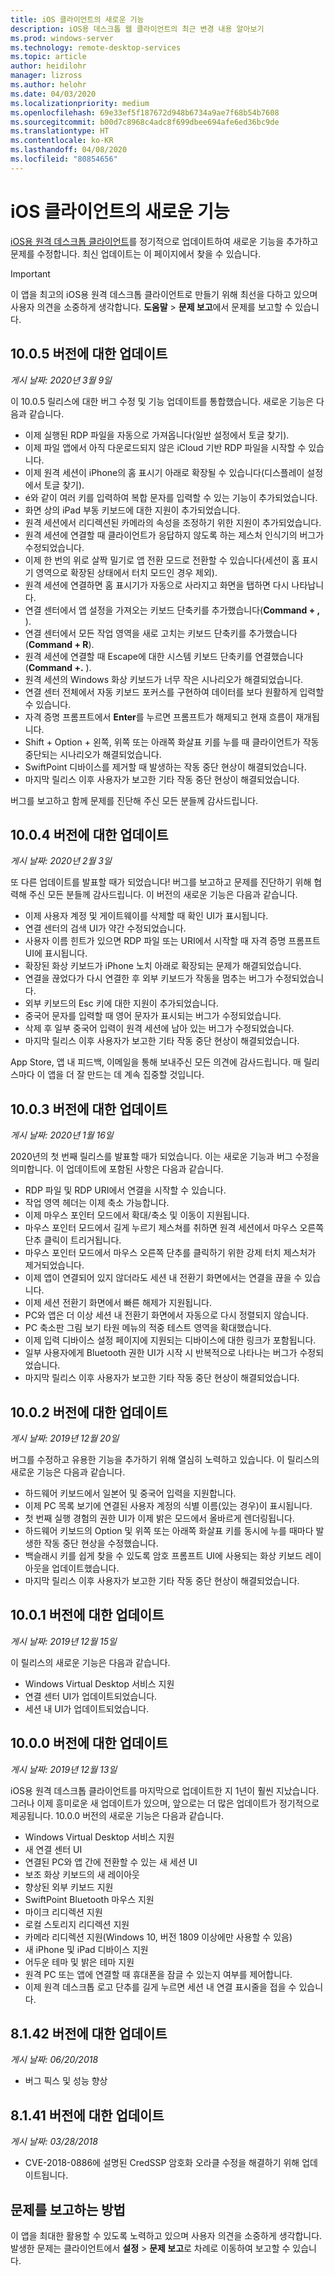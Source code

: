 ```yaml
---
title: iOS 클라이언트의 새로운 기능
description: iOS용 데스크톱 웹 클라이언트의 최근 변경 내용 알아보기
ms.prod: windows-server
ms.technology: remote-desktop-services
ms.topic: article
author: heidilohr
manager: lizross
ms.author: helohr
ms.date: 04/03/2020
ms.localizationpriority: medium
ms.openlocfilehash: 69e33ef5f187672d948b6734a9ae7f68b54b7608
ms.sourcegitcommit: b00d7c8968c4adc8f699dbee694afe6ed36bc9de
ms.translationtype: HT
ms.contentlocale: ko-KR
ms.lasthandoff: 04/08/2020
ms.locfileid: "80854656"
---
```

# <a name="whats-new-in-the-ios-client"></a>iOS 클라이언트의 새로운 기능

[iOS용 원격 데스크톱 클라이언트](remote-desktop-ios.md)를 정기적으로 업데이트하여 새로운 기능을 추가하고 문제를 수정합니다. 최신 업데이트는 이 페이지에서 찾을 수 있습니다.

>[!IMPORTANT]
>이 앱을 최고의 iOS용 원격 데스크톱 클라이언트로 만들기 위해 최선을 다하고 있으며 사용자 의견을 소중하게 생각합니다. **도움말** > **문제 보고**에서 문제를 보고할 수 있습니다.

## <a name="updates-for-version-1005"></a>10.0.5 버전에 대한 업데이트

*게시 날짜: 2020년 3월 9일*

이 10.0.5 릴리스에 대한 버그 수정 및 기능 업데이트를 통합했습니다. 새로운 기능은 다음과 같습니다.

- 이제 실행된 RDP 파일을 자동으로 가져옵니다(일반 설정에서 토글 찾기).
- 이제 파일 앱에서 아직 다운로드되지 않은 iCloud 기반 RDP 파일을 시작할 수 있습니다.
- 이제 원격 세션이 iPhone의 홈 표시기 아래로 확장될 수 있습니다(디스플레이 설정에서 토글 찾기).
- é와 같이 여러 키를 입력하여 복합 문자를 입력할 수 있는 기능이 추가되었습니다.
- 화면 상의 iPad 부동 키보드에 대한 지원이 추가되었습니다.
- 원격 세션에서 리디렉션된 카메라의 속성을 조정하기 위한 지원이 추가되었습니다.
- 원격 세션에 연결할 때 클라이언트가 응답하지 않도록 하는 제스처 인식기의 버그가 수정되었습니다.
- 이제 한 번의 위로 살짝 밀기로 앱 전환 모드로 전환할 수 있습니다(세션이 홈 표시기 영역으로 확장된 상태에서 터치 모드인 경우 제외).
- 원격 세션에 연결하면 홈 표시기가 자동으로 사라지고 화면을 탭하면 다시 나타납니다.
- 연결 센터에서 앱 설정을 가져오는 키보드 단축키를 추가했습니다(**Command + ,** ).
- 연결 센터에서 모든 작업 영역을 새로 고치는 키보드 단축키를 추가했습니다(**Command + R**).
- 원격 세션에 연결할 때 Escape에 대한 시스템 키보드 단축키를 연결했습니다(**Command +.** ).
- 원격 세션의 Windows 화상 키보드가 너무 작은 시나리오가 해결되었습니다.
- 연결 센터 전체에서 자동 키보드 포커스를 구현하여 데이터를 보다 원활하게 입력할 수 있습니다.
- 자격 증명 프롬프트에서 **Enter**를 누르면 프롬프트가 해제되고 현재 흐름이 재개됩니다.
- Shift + Option + 왼쪽, 위쪽 또는 아래쪽 화살표 키를 누를 때 클라이언트가 작동 중단되는 시나리오가 해결되었습니다.
- SwiftPoint 디바이스를 제거할 때 발생하는 작동 중단 현상이 해결되었습니다.
- 마지막 릴리스 이후 사용자가 보고한 기타 작동 중단 현상이 해결되었습니다.

버그를 보고하고 함께 문제를 진단해 주신 모든 분들께 감사드립니다.

## <a name="updates-for-version-1004"></a>10.0.4 버전에 대한 업데이트

*게시 날짜: 2020년 2월 3일*

또 다른 업데이트를 발표할 때가 되었습니다! 버그를 보고하고 문제를 진단하기 위해 협력해 주신 모든 분들께 감사드립니다. 이 버전의 새로운 기능은 다음과 같습니다.

- 이제 사용자 계정 및 게이트웨이를 삭제할 때 확인 UI가 표시됩니다.
- 연결 센터의 검색 UI가 약간 수정되었습니다.
- 사용자 이름 힌트가 있으면 RDP 파일 또는 URI에서 시작할 때 자격 증명 프롬프트 UI에 표시됩니다.
- 확장된 화상 키보드가 iPhone 노치 아래로 확장되는 문제가 해결되었습니다.
- 연결을 끊었다가 다시 연결한 후 외부 키보드가 작동을 멈추는 버그가 수정되었습니다.
- 외부 키보드의 Esc 키에 대한 지원이 추가되었습니다.
- 중국어 문자를 입력할 때 영어 문자가 표시되는 버그가 수정되었습니다.
- 삭제 후 일부 중국어 입력이 원격 세션에 남아 있는 버그가 수정되었습니다.
- 마지막 릴리스 이후 사용자가 보고한 기타 작동 중단 현상이 해결되었습니다.

App Store, 앱 내 피드백, 이메일을 통해 보내주신 모든 의견에 감사드립니다. 매 릴리스마다 이 앱을 더 잘 만드는 데 계속 집중할 것입니다.

## <a name="updates-for-version-1003"></a>10.0.3 버전에 대한 업데이트

*게시 날짜: 2020년 1월 16일*

2020년의 첫 번째 릴리스를 발표할 때가 되었습니다. 이는 새로운 기능과 버그 수정을 의미합니다. 이 업데이트에 포함된 사항은 다음과 같습니다.

- RDP 파일 및 RDP URI에서 연결을 시작할 수 있습니다.
- 작업 영역 헤더는 이제 축소 가능합니다.
- 이제 마우스 포인터 모드에서 확대/축소 및 이동이 지원됩니다.
- 마우스 포인터 모드에서 길게 누르기 제스쳐를 취하면 원격 세션에서 마우스 오른쪽 단추 클릭이 트리거됩니다.
- 마우스 포인터 모드에서 마우스 오른쪽 단추를 클릭하기 위한 강제 터치 제스처가 제거되었습니다.
- 이제 앱이 연결되어 있지 않더라도 세션 내 전환기 화면에서는 연결을 끊을 수 있습니다.
- 이제 세션 전환기 화면에서 빠른 해제가 지원됩니다.
- PC와 앱은 더 이상 세션 내 전환기 화면에서 자동으로 다시 정렬되지 않습니다.
- PC 축소판 그림 보기 타원 메뉴의 적중 테스트 영역을 확대했습니다.
- 이제 입력 디바이스 설정 페이지에 지원되는 디바이스에 대한 링크가 포함됩니다.
- 일부 사용자에게 Bluetooth 권한 UI가 시작 시 반복적으로 나타나는 버그가 수정되었습니다.
- 마지막 릴리스 이후 사용자가 보고한 기타 작동 중단 현상이 해결되었습니다.

## <a name="updates-for-version-1002"></a>10.0.2 버전에 대한 업데이트

*게시 날짜: 2019년 12월 20일*

버그를 수정하고 유용한 기능을 추가하기 위해 열심히 노력하고 있습니다. 이 릴리스의 새로운 기능은 다음과 같습니다.

- 하드웨어 키보드에서 일본어 및 중국어 입력을 지원합니다.
- 이제 PC 목록 보기에 연결된 사용자 계정의 식별 이름(있는 경우)이 표시됩니다.
- 첫 번째 실행 경험의 권한 UI가 이제 밝은 모드에서 올바르게 렌더링됩니다.
- 하드웨어 키보드의 Option 및 위쪽 또는 아래쪽 화살표 키를 동시에 누를 때마다 발생한 작동 중단 현상을 수정했습니다.
- 백슬래시 키를 쉽게 찾을 수 있도록 암호 프롬프트 UI에 사용되는 화상 키보드 레이아웃을 업데이트했습니다.
- 마지막 릴리스 이후 사용자가 보고한 기타 작동 중단 현상이 해결되었습니다.

## <a name="updates-for-version-1001"></a>10.0.1 버전에 대한 업데이트

*게시 날짜: 2019년 12월 15일*

이 릴리스의 새로운 기능은 다음과 같습니다.

- Windows Virtual Desktop 서비스 지원
- 연결 센터 UI가 업데이트되었습니다.
- 세션 내 UI가 업데이트되었습니다.

## <a name="updates-for-version-1000"></a>10.0.0 버전에 대한 업데이트

*게시 날짜: 2019년 12월 13일*

iOS용 원격 데스크톱 클라이언트를 마지막으로 업데이트한 지 1년이 훨씬 지났습니다. 그러나 이제 흥미로운 새 업데이트가 있으며, 앞으로는 더 많은 업데이트가 정기적으로 제공됩니다. 10.0.0 버전의 새로운 기능은 다음과 같습니다.

- Windows Virtual Desktop 서비스 지원
- 새 연결 센터 UI
- 연결된 PC와 앱 간에 전환할 수 있는 새 세션 UI
- 보조 화상 키보드의 새 레이아웃
- 향상된 외부 키보드 지원
- SwiftPoint Bluetooth 마우스 지원
- 마이크 리디렉션 지원
- 로컬 스토리지 리디렉션 지원
- 카메라 리디렉션 지원(Windows 10, 버전 1809 이상에만 사용할 수 있음)
- 새 iPhone 및 iPad 디바이스 지원
- 어두운 테마 및 밝은 테마 지원
- 원격 PC 또는 앱에 연결할 때 휴대폰을 잠글 수 있는지 여부를 제어합니다.
- 이제 원격 데스크톱 로고 단추를 길게 누르면 세션 내 연결 표시줄을 접을 수 있습니다.

## <a name="updates-for-version-8142"></a>8\.1.42 버전에 대한 업데이트

*게시 날짜: 06/20/2018*

- 버그 픽스 및 성능 향상

## <a name="updates-for-version-8141"></a>8\.1.41 버전에 대한 업데이트

*게시 날짜: 03/28/2018*

- CVE-2018-0886에 설명된 CredSSP 암호화 오라클 수정을 해결하기 위해 업데이트됩니다.

## <a name="how-to-report-issues"></a>문제를 보고하는 방법

이 앱을 최대한 활용할 수 있도록 노력하고 있으며 사용자 의견을 소중하게 생각합니다. 발생한 문제는 클라이언트에서 **설정** > **문제 보고**로 차례로 이동하여 보고할 수 있습니다.
